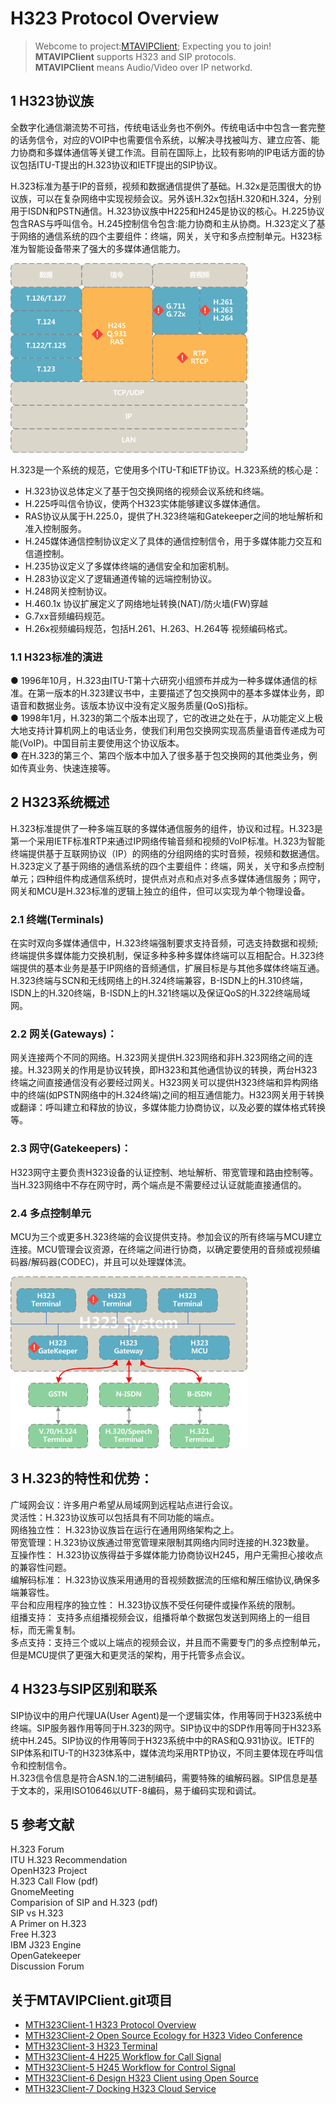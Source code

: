 # H323 Protocol Overview

> Webcome to project:[MTAVIPClient](https://www.github.com/MTMediaDev/MTAVIPClient); Expecting you to join!
> **MTAVIPClient** supports H323 and SIP protocols.   
> **MTAVIPClient** means Audio/Video over IP networkd.  

## 1 H323协议族

全数字化通信潮流势不可挡，传统电话业务也不例外。传统电话中中包含一套完整的话务信令，对应的VOIP中也需要信令系统，以解决寻找被叫方、建立应答、能力协商和多媒体通信等关键工作流。目前在国际上，比较有影响的IP电话方面的协议包括ITU-T提出的H.323协议和IETF提出的SIP协议。

H.323标准为基于IP的音频，视频和数据通信提供了基础。H.32x是范围很大的协议族，可以在复杂网络中实现视频会议。另外该H.32x包括H.320和H.324，分别用于ISDN和PSTN通信。H.323协议族中H225和H245是协议的核心。H.225协议包含RAS与呼叫信令。H.245控制信令包含:能力协商和主从协商。H.323定义了基于网络的通信系统的四个主要组件：终端，网关，关守和多点控制单元。H323标准为智能设备带来了强大的多媒体通信能力。

![image-1: H323协议族](/doc/images/mt_h323_proto_overview.png)

H.323是一个系统的规范，它使用多个ITU-T和IETF协议。H.323系统的核心是：

* H.323协议总体定义了基于包交换网络的视频会议系统和终端。
* H.225呼叫信令协议，使两个H323实体能够建议多媒体通信。
* RAS协议从属于H.225.0，提供了H.323终端和Gatekeeper之间的地址解析和准入控制服务。
* H.245媒体通信控制协议定义了具体的通信控制信令，用于多媒体能力交互和信道控制。
* H.235协议定义了多媒体终端的通信安全和加密机制。
* H.283协议定义了逻辑通道传输的远端控制协议。
* H.248网关控制协议。
* H.460.1x 协议扩展定义了网络地址转换\(NAT\)/防火墙\(FW\)穿越
* G.7xx音频编码规范。
* H.26x视频编码规范，包括H.261、H.263、H.264等 视频编码格式。

### 1.1 H323标准的演进

● 1996年10月，H.323由ITU-T第十六研究小组颁布并成为一种多媒体通信的标准。在第一版本的H.323建议书中，主要描述了包交换网中的基本多媒体业务，即语音和数据业务。该版本协议中没有定义服务质量\(QoS\)指标。  
  ● 1998年1月，H.323的第二个版本出现了，它的改进之处在于，从功能定义上极大地支持计算机网上的电话业务，使我们利用包交换网实现高质量语音传递成为可能\(VoIP\)。中国目前主要使用这个协议版本。  
  ● 在H.323的第三个、第四个版本中加入了很多基于包交换网的其他类业务，例如传真业务、快速连接等。

## 2 H323系统概述

H.323标准提供了一种多端互联的多媒体通信服务的组件，协议和过程。H.323是第一个采用IETF标准RTP来通过IP网络传输音频和视频的VoIP标准。H.323为智能终端提供基于互联网协议（IP）的网络的分组网络的实时音频，视频和数据通信。H.323定义了基于网络的通信系统的四个主要组件：终端，网关，关守和多点控制单元；四种组件构成通信系统时，提供点对点和点对多点多媒体通信服务；网守，网关和MCU是H.323标准的逻辑上独立的组件，但可以实现为单个物理设备。

### 2.1 终端\(Terminals\)

在实时双向多媒体通信中，H.323终端强制要求支持音频，可选支持数据和视频; 终端提供多媒体能力交换机制，保证多种多种多媒体终端可以互相配合。H.323终端提供的基本业务是基于IP网络的音频通信，扩展目标是与其他多媒体终端互通。H.323终端与SCN和无线网络上的H.324终端兼容，B-ISDN上的H.310终端，ISDN上的H.320终端，B-ISDN上的H.321终端以及保证QoS的H.322终端局域网。

### 2.2 网关\(Gateways\)：

网关连接两个不同的网络。H.323网关提供H.323网络和非H.323网络之间的连接。H.323网关的作用是协议转换，即H323和其他通信协议的转换，两台H323终端之间直接通信没有必要经过网关。H323网关可以提供H323终端和异构网络中的终端\(如PSTN网络中的H.324终端\)之间的相互通信能力。H323网关用于转换或翻译：呼叫建立和释放的协议，多媒体能力协商协议，以及必要的媒体格式转换等。

### 2.3 网守\(Gatekeepers\)：

H323网守主要负责H323设备的认证控制、地址解析、带宽管理和路由控制等。当H.323网络中不存在网守时，两个端点是不需要经过认证就能直接通信的。

### 2.4 多点控制单元

MCU为三个或更多H.323终端的会议提供支持。参加会议的所有终端与MCU建立连接。MCU管理会议资源，在终端之间进行协商，以确定要使用的音频或视频编码器/解码器\(CODEC\)，并且可以处理媒体流。

![image-2 H323 系统构成](/doc/images/mt_h323_system.png)


## 3 H.323的特性和优势：

广域网会议：许多用户希望从局域网到远程站点进行会议。  
灵活性：H.323协议族可以包括具有不同功能的端点。  
网络独立性： H.323协议族旨在运行在通用网络架构之上。  
带宽管理：H.323协议族通过带宽管理来限制其网络内同时连接的H.323数量。  
互操作性： H.323协议族得益于多媒体能力协商协议H245，用户无需担心接收点的兼容性问题。  
编解码标准： H.323协议族采用通用的音视频数据流的压缩和解压缩协议,确保多端兼容性。  
平台和应用程序的独立性： H.323协议族不受任何硬件或操作系统的限制。  
组播支持： 支持多点组播视频会议，组播将单个数据包发送到网络上的一组目标，而无需复制。  
多点支持：支持三个或以上端点的视频会议，并且而不需要专门的多点控制单元，但是MCU提供了更强大和更灵活的架构，用于托管多点会议。

## 4 H323与SIP区别和联系

SIP协议中的用户代理UA\(User Agent\)是一个逻辑实体，作用等同于H323系统中终端。SIP服务器作用等同于H.323的网守。SIP协议中的SDP作用等同于H323系统中H.245。SIP协议的作用等同于H323系统中中的RAS和Q.931协议。IETF的SIP体系和ITU-T的H323体系中，媒体流均采用RTP协议，不同主要体现在呼叫信令和控制信令。  
H.323信令信息是符合ASN.1的二进制编码，需要特殊的编解码器。SIP信息是基于文本的，采用ISO10646以UTF-8编码，易于编码实现和调试。

## 5 参考文献

H.323 Forum  
ITU H.323 Recommendation  
OpenH323 Project  
H.323 Call Flow \(pdf\)  
GnomeMeeting  
Comparision of SIP and H.323 \(pdf\)  
SIP vs H.323  
A Primer on H.323  
Free H.323  
IBM J323 Engine  
OpenGatekeeper  
Discussion Forum

## 关于MTAVIPClient.git项目
- [MTH323Client-1 H323 Protocol Overview](/doc/cn/MTH323Client/1-H323-Overview.md)
- [MTH323Client-2 Open Source Ecology for H323 Video Conference](/doc/cn/MTH323Client/2-h323-open-source-ecology.md)
- [MTH323Client-3 H323 Terminal](/doc/cn/MTH323Client/3-h323-device.md)
- [MTH323Client-4 H225 Workflow for Call Signal](/doc/cn/MTH323Client/4-h225-call-signal-workflow.md)
- [MTH323Client-5 H245 Workflow for Control Signal](/doc/cn/MTH323Client/5-h245-control-signal-workflow.md)
- [MTH323Client-6 Design H323 Client using Open Source](/doc/cn/MTH323Client/6-design-h323-client.md)
- [MTH323Client-7 Docking H323 Cloud Service](/doc/cn/MTH323Client/7-docking-cloud-service.md)

